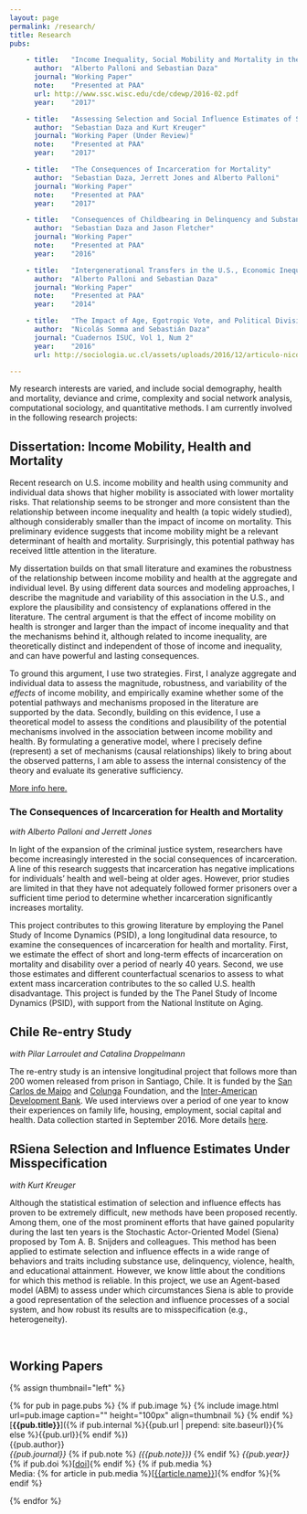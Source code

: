 ```yaml
---
layout: page
permalink: /research/
title: Research
pubs:

    - title:   "Income Inequality, Social Mobility and Mortality in the U.S."
      author:  "Alberto Palloni and Sebastian Daza"
      journal: "Working Paper"
      note:    "Presented at PAA"
      url: http://www.ssc.wisc.edu/cde/cdewp/2016-02.pdf
      year:    "2017"

    - title:   "Assessing Selection and Social Influence Estimates of SIENA Using an Agent-Based Model"
      author:  "Sebastian Daza and Kurt Kreuger"
      journal: "Working Paper (Under Review)"
      note:    "Presented at PAA"
      year:    "2017"

    - title:   "The Consequences of Incarceration for Mortality"
      author:  "Sebastian Daza, Jerrett Jones and Alberto Palloni"
      journal: "Working Paper"
      note:    "Presented at PAA"
      year:    "2017"

    - title:   "Consequences of Childbearing in Delinquency and Substance Use"
      author:  "Sebastian Daza and Jason Fletcher"
      journal: "Working Paper"
      note:    "Presented at PAA"
      year:    "2016"

    - title:   "Intergenerational Transfers in the U.S., Economic Inequality, and Social Stratification"
      author:  "Alberto Palloni and Sebastian Daza"
      journal: "Working Paper"
      note:    "Presented at PAA"
      year:    "2014"

    - title:   "The Impact of Age, Egotropic Vote, and Political Divisions in the 2009-2010 Chilean Election"
      author:  "Nicolás Somma and Sebastián Daza"
      journal: "Cuadernos ISUC, Vol 1, Num 2"
      year:    "2016"
      url: http://sociologia.uc.cl/assets/uploads/2016/12/articulo-nicols-somma.pdf

---
```


<script>
var trackOutboundLink = function(url) {
   ga('send', 'event', 'outbound', 'click', url, {'hitCallback':
     function () {
     document.location = url;
     }
   });
}
</script>

My research interests are varied, and include social demography, health and mortality, deviance and crime, complexity and social network analysis, computational sociology, and quantitative methods. I am currently involved in the following research projects:

## Dissertation: Income Mobility, Health and Mortality

Recent research on U.S. income mobility and health using community and individual data shows that higher  mobility is associated with lower mortality risks. That relationship seems to be stronger and more consistent than the relationship between income inequality and health (a topic widely studied), although considerably smaller than the impact of income on mortality. This preliminary evidence suggests that income mobility might be a relevant determinant of health and mortality. Surprisingly, this potential pathway has received little attention in the literature.

My dissertation builds on that small literature and examines the robustness of the relationship between income mobility and health at the aggregate and individual level. By using different data sources and modeling approaches, I describe the magnitude and variability of this association in the U.S., and explore the plausibility and consistency of explanations offered in the literature. The central argument is that the effect of income mobility on health is stronger and larger than the impact of income inequality and that the mechanisms behind it, although related to income inequality, are theoretically distinct and independent of those of income and inequality, and can have powerful and lasting consequences.

To ground this argument, I use two strategies. First, I analyze aggregate and individual data to assess the magnitude, robustness, and variability of the *effects* of income mobility, and empirically examine whether some of the potential pathways and mechanisms proposed in the literature are supported by the data. Secondly, building on this evidence, I use a theoretical model to assess the conditions and plausibility of the potential mechanisms involved in the  association between income mobility and health. By formulating a generative model, where I precisely define (represent) a set of mechanisms (causal relationships) likely to bring about the observed patterns, I am able to assess the internal consistency of the theory and evaluate its generative sufficiency.

[More info here.](https://github.com/sdaza/dissertation)


### The Consequences of Incarceration for Health and Mortality
*with Alberto Palloni and Jerrett Jones*

In light of the expansion of the criminal justice system, researchers have become increasingly interested in the social consequences of incarceration. A line of this research suggests that incarceration has negative implications for individuals’ health and well-being at older ages. However, prior studies are limited in that they have not adequately followed former prisoners over a sufficient time period to determine whether incarceration significantly increases mortality.

This project contributes to this growing literature by employing the Panel Study of Income Dynamics (PSID), a long longitudinal data resource, to examine the consequences of incarceration for health and mortality. First, we estimate the effect of short and long-term effects of incarceration on mortality and disability over a period of nearly 40 years. Second, we use those estimates and different counterfactual scenarios to assess to what extent mass incarceration contributes to the so called U.S. health disadvantage. This project is funded by the The Panel Study of Income Dynamics (PSID), with support from the National Institute on Aging.

## Chile Re-entry Study
*with Pilar Larroulet and Catalina Droppelmann*

The re-entry study is an intensive longitudinal project that follows more than 200 women released from prison in Santiago, Chile. It is funded by the [San Carlos de Maipo](http://www.fsancarlos.cl/) and [Colunga](https://www.fundacioncolunga.org/) Foundation, and the [Inter-American Development Bank](http://www.iadb.org/). We used interviews over a period of one year to know their experiences on  family life, housing, employment, social capital and health. Data collection started in September 2016. More details [here](https://github.com/sdaza/reentry-chile).

## RSiena Selection and Influence Estimates Under Misspecification
*with Kurt Kreuger*

Although the statistical estimation of selection and influence effects has proven to be extremely difficult, new methods have been proposed recently. Among them, one of the most prominent efforts that have gained popularity during the last ten years is the Stochastic Actor-Oriented Model (Siena) proposed by Tom A. B. Snijders and colleagues. This method has been applied to estimate selection and influence effects in a wide range of behaviors and traits including substance use, delinquency, violence, health, and educational attainment. However, we know little about the conditions for which this method is reliable. In this project, we use an Agent-based model (ABM) to assess under which circumstances Siena is able to provide a good representation of the selection and influence processes of a social system, and how robust its results are to misspecification (e.g., heterogeneity).

<br>

## Working Papers

{% assign thumbnail="left" %}

{% for pub in page.pubs %}
{% if pub.image %}
{% include image.html url=pub.image caption="" height="100px" align=thumbnail %}
{% endif %}
[**{{pub.title}}**]({% if pub.internal %}{{pub.url | prepend: site.baseurl}}{% else %}{{pub.url}}{% endif %})<br />
{{pub.author}}<br />
*{{pub.journal}}*
{% if pub.note %} *({{pub.note}})*
{% endif %} *{{pub.year}}* {% if pub.doi %}[[doi]({{pub.doi}})]{% endif %}
{% if pub.media %}<br />Media: {% for article in pub.media %}[[{{article.name}}]({{article.url}})]{% endfor %}{% endif %}

{% endfor %}
